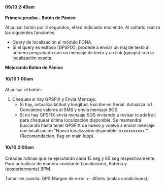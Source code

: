 #### 09/10 2:49am
**Primera prueba - Botón de Pánico**

Al pulsar botón por 3 segundos, el led indicador enciende. Al soltarlo realiza las siguientes funciones:
+ Query de localización al módulo FONA.
+ Si el query es exitoso (GPSFIX), procede a enviar un msj de texto al número pregrabado con un mensaje de texto y un link (gmaps) con la localización exacta.


**Mejorando Botón de Pánico**

#### 10/10 1:00am

Al pulsar el botón:

1. Chequea si hay GPSFIX y Envía Mensaje:
   + Si hay, actualiza latitud y longitud. Escribe en Serial. Actualiza IoT. Concatena valores al SMS y envía mensaje SOS.
   + Si no hay GPSFIX envía mensaje SOS invitando a revisar io.adafruit para chequear última localización disponible. Se mantendrá buscando hasta tener GPSFIX de nuevo y vuelve a enviar mensaje con localización "Nueva localización disponible: xxxxxxxxxxx ". (Recomendacion, flag en main loop).

#### 10/10 2:00am

Creadas rutinas que se ejecutarán cada 15 seg y 60 seg respectivamente.
Para actualizar de manera constante Localización, Batería y (posteriormente) BPM.

Tomar en cuenta: GPS Margen de error +- 40mts (malas condiciones);